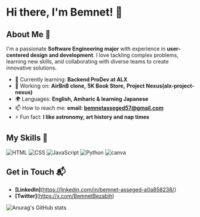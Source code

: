 
# Hi there, I'm Bemnet! 👋

<!--![Banner Image](https://pin.it/7EraTBBIp)-->

## About Me 🚀

I'm a passionate **Software Engineering major** with experience in **user-centered design and development**. I love tackling complex problems, learning new skills, and collaborating with diverse teams to create innovative solutions.

- 🌱 Currently learning: **Backend ProDev at ALX**
- 🔭 Working on: **AirBnB clone,** **5K Book Store,** **Project Nexus(alx-project-nexus)**
- 🌍 Languages: **English, Amharic & learning Japanese**
- 📫 How to reach me: **email: bemnetasseged57@gmail.com**
- ⚡ Fun fact: **I like astronomy, art history and nap times**

## My Skills 🧠

![HTML](https://img.shields.io/badge/HTML5-E34F26?style=for-the-badge&logo=html5&logoColor=white)
![CSS](https://img.shields.io/badge/CSS3-1572B6?style=for-the-badge&logo=css3&logoColor=white)
![JavaScript](https://img.shields.io/badge/JavaScript-323330?style=for-the-badge&logo=javascript&logoColor=F7DF1E)
![Python](https://img.shields.io/badge/Python-FFD43B?style=for-the-badge&logo=python&logoColor=blue)
![canva](https://img.shields.io/badge/Canva-%2300C4CC.svg?&style=for-the-badge&logo=Canva&logoColor=white)




## Get in Touch 📬

<!--- **[Personal Website / Blog]**(your_website_or_blog_link)-->
- **[LinkedIn]**(https://linkedin.com/in/bemnet-asseged-a0a858238/)
- **[Twitter]**(https://x.com/BemnetBezabih)

<!--[![Anurag's GitHub stats](https://github-readme-stats.vercel.app/api?username=Bemnet57)](https://github.com/Bemnet57/github-readme-stats)-->
![Anurag's GitHub stats](https://github-readme-stats.vercel.app/api?username=Bemnet57&show_icons=true&theme=radical)


<!--
**Bemnet57/Bemnet57** is a ✨ _special_ ✨ repository because its `README.md` (this file) appears on your GitHub profile.

Here are some ideas to get you started:

- 🔭 I’m currently working on ...
- 🌱 I’m currently learning ...
- 👯 I’m looking to collaborate on ...
- 🤔 I’m looking for help with ...
- 💬 Ask me about ...
- 📫 How to reach me: ...
- 😄 Pronouns: ...
- ⚡ Fun fact: ...
-->
